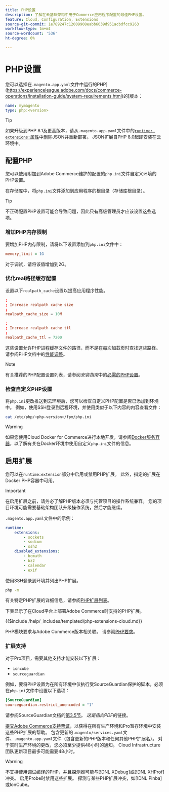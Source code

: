 ```yaml
---
title: PHP设置
description: 了解在云基础架构中用于Commerce应用程序配置的最佳PHP设置。
feature: Cloud, Configuration, Extensions
source-git-commit: 1e789247c12009908eabb6039d951acbdfcc9263
workflow-type: tm+mt
source-wordcount: '536'
ht-degree: 0%

---
```


# PHP设置

您可以选择在`.magento.app.yaml`文件中运行的PHP](https://experienceleague.adobe.com/docs/commerce-operations/installation-guide/system-requirements.html)的[版本：

```yaml
name: mymagento
type: php:<version>
```

>[!TIP]
>
>如果升级到PHP 8.1及更高版本，请从`.magento.app.yaml`文件中的[`runtime: extensions:`属性](properties.md#runtime)中删除JSON并重新部署。 JSON扩展自PHP 8.0起即安装在云环境中。

## 配置PHP

您可以使用附加到Adobe Commerce维护的配置的`php.ini`文件自定义环境的PHP设置。

在存储库中，将`php.ini`文件添加到应用程序的根目录（存储库根目录）。

>[!TIP]
>
>不正确配置PHP设置可能会导致问题，因此只有高级管理员才应该设置这些选项。

### 增加PHP内存限制

要增加PHP内存限制，请将以下设置添加到`php.ini`文件中：

```ini
memory_limit = 1G
```

对于调试，请将该值增加到2G。

### 优化real路径缓存配置

设置以下`realpath_cache`设置以提高应用程序性能。

```conf
;
; Increase realpath cache size
;
realpath_cache_size = 10M

;
; Increase realpath cache ttl
;
realpath_cache_ttl = 7200
```

这些设置允许PHP进程缓存文件的路径，而不是在每次加载页时查找这些路径。 请参阅PHP文档中的[性能调整](https://www.php.net/manual/en/ini.core.php)。

>[!NOTE]
>
>有关推荐的PHP配置设置列表，请参阅&#x200B;_安装指南_&#x200B;中的[必需的PHP设置](https://experienceleague.adobe.com/docs/commerce-operations/installation-guide/prerequisites/php-settings.html)。

### 检查自定义PHP设置

将`php.ini`更改推送到云环境后，您可以检查自定义PHP配置是否已添加到环境中。 例如，使用SSH登录到远程环境，并使用类似于以下内容的内容查看文件：

```bash
cat /etc/php/<php-version>/fpm/php.ini
```

>[!WARNING]
>
>如果您使用Cloud Docker for Commerce进行本地开发，请参阅[Docker服务容器](https://developer.adobe.com/commerce/cloud-tools/docker/containers/service/#fpm-container)，以了解有关在Docker环境中使用自定义`php.ini`文件的信息。

## 启用扩展

您可以在`runtime:extension`部分中启用或禁用PHP扩展。 此外，指定的扩展在Docker PHP容器中可用。

>[!IMPORTANT]
>
>在启用扩展之前，请务必了解PHP版本必须与托管项目的操作系统兼容。 您的项目环境可能需要基础架构团队升级操作系统，然后才能继续。

`.magento.app.yaml`文件中的示例：

```yaml
runtime:
    extensions:
        - sockets
        - sodium
        - ssh2
    disabled_extensions:
        - bcmath
        - bz2
        - calendar
        - exif
```

使用SSH登录到环境并列出PHP扩展。

```bash
php -m
```

有关特定PHP扩展的详细信息，请参阅[PHP扩展列表](https://www.php.net/manual/en/extensions.alphabetical.php)。

下表显示了在Cloud平台上部署Adobe Commerce时支持的PHP扩展。

{{$include /help/_includes/templated/php-extensions-cloud.md}}

PHP模块要求与Adobe Commerce版本相关联。 请参阅[PHP要求](https://experienceleague.adobe.com/docs/commerce-operations/installation-guide/prerequisites/php-settings.html)。

### 扩展支持

对于Pro项目，需要其他支持才能安装以下扩展：

- `ioncube`
- `sourceguardian`

例如，要将PHP设置为在所有环境中仅执行受SourceGuardian保护的脚本，必须在`php.ini`文件中设置以下选项：

```ini
[SourceGuardian]
sourceguardian.restrict_unencoded = "1"
```

请参阅SourceGuardian文档的[第3.5节](https://sourceguardian.com/demofiles/files/SourceGuardian%20for%20Linux%20User%20Manual.pdf)。 _这是指向PDF_&#x200B;的链接。

[提交Adobe Commerce支持票证](https://experienceleague.adobe.com/docs/commerce-knowledge-base/kb/help-center-guide/magento-help-center-user-guide.html#submit-ticket)，以获得在所有生产环境和Pro暂存环境中安装这些PHP扩展的帮助。 包含更新的`.magento/services.yaml`文件、`.magento.app.yaml`文件（包含更新的PHP版本和任何其他PHP扩展名）。 对于实时生产环境的更改，您必须至少提供48小时的通知。 Cloud Infrastructure团队更新项目最多可能需要48小时。

>[!WARNING]
>
>不支持使用调试编译的PHP，并且探测器可能与[!DNL XDebug]或[!DNL XHProf]冲突。 启用Probe时禁用这些扩展。 探测与某些PHP扩展冲突，如[!DNL Pinba]或IonCube。
